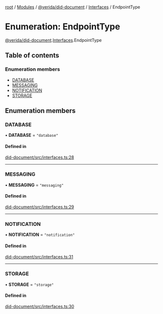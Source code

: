 [root](../README.md) / [Modules](../modules.md) / [@verida/did-document](../modules/verida_did_document.md) / [Interfaces](../modules/verida_did_document.Interfaces.md) / EndpointType

# Enumeration: EndpointType

[@verida/did-document](../modules/verida_did_document.md).[Interfaces](../modules/verida_did_document.Interfaces.md).EndpointType

## Table of contents

### Enumeration members

- [DATABASE](verida_did_document.Interfaces.EndpointType.md#database)
- [MESSAGING](verida_did_document.Interfaces.EndpointType.md#messaging)
- [NOTIFICATION](verida_did_document.Interfaces.EndpointType.md#notification)
- [STORAGE](verida_did_document.Interfaces.EndpointType.md#storage)

## Enumeration members

### DATABASE

• **DATABASE** = `"database"`

#### Defined in

[did-document/src/interfaces.ts:28](https://github.com/verida/verida-js/blob/7bffc4e/packages/did-document/src/interfaces.ts#L28)

___

### MESSAGING

• **MESSAGING** = `"messaging"`

#### Defined in

[did-document/src/interfaces.ts:29](https://github.com/verida/verida-js/blob/7bffc4e/packages/did-document/src/interfaces.ts#L29)

___

### NOTIFICATION

• **NOTIFICATION** = `"notification"`

#### Defined in

[did-document/src/interfaces.ts:31](https://github.com/verida/verida-js/blob/7bffc4e/packages/did-document/src/interfaces.ts#L31)

___

### STORAGE

• **STORAGE** = `"storage"`

#### Defined in

[did-document/src/interfaces.ts:30](https://github.com/verida/verida-js/blob/7bffc4e/packages/did-document/src/interfaces.ts#L30)
